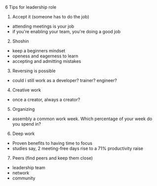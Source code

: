 6 Tips for leadership role


1. Accept it (someone has to do the job)
 - attending meetings is your job
 - if you're enabling your team, you're doing a good job

2. Shoshin
 - keep a beginners mindset
 - openess and eagerness to learn
 - accepting and admitting mistakes

3. Reversing is possible
 - could i still work as a developer? trainer? engineer?

4. Creative work
 - once a creator, always a creator?

5. Organizing
 - assembly a common work week. Which percentage of your week do you spend in?

 6. Deep work
 - Proven benefits to having time to focus
 - studies say, 2 meeting-free days rise to a 71%  productivity raise

 7. Peers (find peers and keep them close)
  - leadership team
  - network
  - community